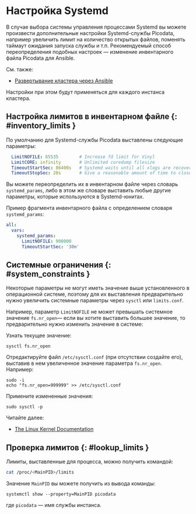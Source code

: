 # Настройка Systemd

В случае выбора системы управления процессами Systemd вы можете
произвести дополнительные настройки Systemd-службы Picodata, например
увеличить лимит на количество открытых файлов, поменять таймаут ожидания
запуска службы и т.п. Рекомендуемый способ переопределения подобных
настроек — изменение инвентарного файла Picodata для Ansible.

См. также:

- [Развертывание кластера через Ansible](../admin/deploy_ansible.md)

Настройки при этом будут применяться для каждого инстанса кластера.

## Настройка лимитов в инвентарном файле {: #inventory_limits }

По умолчанию для Systemd-службы Picodata выставлены следующие параметры:

```yaml
  LimitNOFILE: 65535        # Increase fd limit for Vinyl
  LimitCORE: infinity       # Unlimited coredump filesize
  TimeoutStartSec: 86400s   # Systemd waits until all xlogs are recovered
  TimeoutStopSec: 20s       # Give a reasonable amount of time to close xlogs
```

Вы можете переопределить их в инвентарном файле через словарь
`systemd_params`, либо в этом же словаре выставить любые другие
параметры, которые используются в Systemd-юнитах.

Пример фрагмента инвентарного файла с определением словаря
`systemd_params`:

```yaml
all:
  vars:
    systemd_params:
      LimitNOFILE: 900000
      TimeoutStartSec: '30m'
```

## Системные ограничения {: #system_constraints }

Некоторые параметры не могут иметь значение выше установленного в
операционной системе, поэтому для их выставления предварительно нужно
увеличить системные параметры через `sysctl` или `limits.conf`.

Например, параметр `LimitNOFILE` не может превышать системное значение
`fs.nr_open`— если вы хотите выставить большее значение, то
предварительно нужно изменить значение в системе:

Узнать текущее значение:

```shell
sysctl fs.nr_open
```

Отредактируйте файл `/etc/sysctl.conf` (при отсутствии создайте его),
выставив в нем увеличенное значение параметра `fs.nr_open`. Например:

```shell
sudo -i
echo "fs.nr_open=999999" >> /etc/sysctl.conf
```

Примените измененные значения:

```shell
sudo sysctl -p
```

Читайте далее:

- [The Linux Kernel
  Documentation](https://www.kernel.org/doc/Documentation/sysctl/)


## Проверка лимитов {: #lookup_limits }

Лимиты, выставленные для процесса, можно получить командой:

```bash
cat /proc/<MainPID>/limits
```

Значение `MainPID` вы можете получить из вывода команды:

```shell
systemctl show --property=MainPID picodata
```

где `picodata` — имя службы инстанса.
